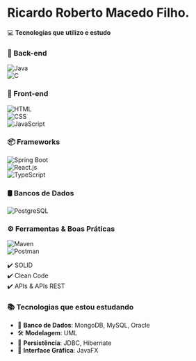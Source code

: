 # Ricardo Roberto Macedo Filho.

💻 **Tecnologias que utilizo e estudo**

### 🔧 Back-end  
![Java](https://img.shields.io/badge/Java-ED8B00?style=for-the-badge&logo=java&logoColor=white)  
![C](https://img.shields.io/badge/C-00599C?style=for-the-badge&logo=c&logoColor=white)  

### 🎨 Front-end  
![HTML](https://img.shields.io/badge/HTML5-E34F26?style=for-the-badge&logo=html5&logoColor=white)  
![CSS](https://img.shields.io/badge/CSS3-1572B6?style=for-the-badge&logo=css3&logoColor=white)  
![JavaScript](https://img.shields.io/badge/JavaScript-F7DF1E?style=for-the-badge&logo=javascript&logoColor=black)  

### 📦 Frameworks  
![Spring Boot](https://img.shields.io/badge/Spring_Boot-6DB33F?style=for-the-badge&logo=springboot&logoColor=white)  
![React.js](https://img.shields.io/badge/React.js-61DAFB?style=for-the-badge&logo=react&logoColor=black)  
![TypeScript](https://img.shields.io/badge/TypeScript-3178C6?style=for-the-badge&logo=typescript&logoColor=white)

### 🛢️ Bancos de Dados  
![PostgreSQL](https://img.shields.io/badge/PostgreSQL-316192?style=for-the-badge&logo=postgresql&logoColor=white)

### ⚙️ Ferramentas & Boas Práticas  
![Maven](https://img.shields.io/badge/Maven-C71A36?style=for-the-badge&logo=apache-maven&logoColor=white)  
![Postman](https://img.shields.io/badge/Postman-FF6C37?style=for-the-badge&logo=postman&logoColor=white)

✔️ SOLID  
✔️ Clean Code  
✔️ APIs & APIs REST

### 📚 Tecnologias que estou estudando

- 🧠 **Banco de Dados**: MongoDB, MySQL, Oracle  
- 🛠️ **Modelagem**: UML  
- 💾 **Persistência**: JDBC, Hibernate  
- 🎨 **Interface Gráfica**: JavaFX
